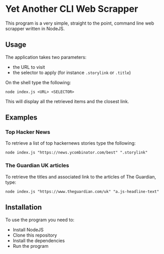 # Yet Another CLI Web Scrapper

This program is a very simple, straight to the point, command line web scrapper written in NodeJS.

## Usage

The application takes two parameters:

- the URL to visit
- the selector to apply (for instance `.storylink` or `.title`)

On the shell type the following:

```
node index.js <URL> <SELECTOR>
```

This will display all the retrieved items and the closest link.


## Examples

### Top Hacker News

To retrieve a list of top hackernews stories type the following:

```
node index.js "https://news.ycombinator.com/best" ".storylink"
```

### The Guardian UK articles

To retrieve the titles and associated link to the articles of The Guardian, type:

```
node index.js "https://www.theguardian.com/uk" "a.js-headline-text"
```

## Installation

To use the program you need to:

- Install NodeJS
- Clone this repository
- Install the dependencies
- Run the program

